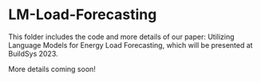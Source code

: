 # LM-Load-Forecasting

This folder includes the code and more details of our paper: Utilizing Language Models for Energy Load Forecasting, which will be presented at BuildSys 2023.


More details coming soon!
